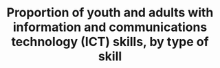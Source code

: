 ---
title: >-
  Proportion  of  youth  and  adults  with  information  and  communications  technology  (ICT)  skills,  by  type  of  skill
permalink: /4-4-1/
sdg_goal: 4
layout: indicator
indicator: 4.4.1
indicator_variable: i4_4_1_tech_total
graph: bar
graph_type_description: Bar  graph
graph_status_notes: Graphed
variable_description: null
variable_notes: null
un_designated_tier: '2'
un_custodial_agency: 'UNESCO-UIS,  ITU  (Partnering  Agencies:  OECD)'
target_id: '4.4'
has_metadata: true
rationale_interpretation: >-
  ICT  skills  determine  the  effective  use  that  is  made  of  ICTs.  The  lack  of  such  skills  continues  to  be  one  of  the  key  barriers  keeping  people,  and  in  particular  women,  from  fully  benefitting  from  the  potential  of  information  and  communication  technologies.  This  indicator  will  help  make  the  link  between  ICT  usage  and  impact  and  help  measure  and  track  the  level  of  proficiency  of  ICT  users.
goal_meta_link: 'http://unstats.un.org/sdgs/files/metadata-compilation/Metadata-Goal-4.pdf'
goal_meta_link_page: 7
indicator_name: >-
  Proportion  of  youth  and  adults  with  information  and  communications  technology  (ICT)  skills,  by  type  of  skill
target: >-
  By  2030,  substantially  increase  the  number  of  youth  and  adults  who  have  relevant  skills,  including  technical  and  vocational  skills,  for  employment,  decent  jobs  and  entrepreneurship.
indicator_definition: "The  percentage  of  youth  (aged  15-24  years)  and  adults  (aged  15  years  and  above)  that  have  undertaken  certain  computer-related  activities  in  a  given  time  period  (e.g.  last  three  months).  Computer-related  activities  to  measure  ICT  skills  are  as  follows:  Copying  or  moving  a  file  or  folder  \tUsing  copy  and  paste  tools  to  duplicate  or  move  information  within  a  document;  Sending  e-mails  with  attached  files  (e.g.  document,  picture,  video);\tUsing  basic  arithmetic  formulae  in  a  spreadsheet;  Connecting  and  installing  new  devices  (e.g.  a  modem,  camera,  printer);  Finding,  downloading,  installing  and  configuring  software  \tCreating  electronic  presentations  with  presentation  software  (including  text,  images,  sound,  video  or  charts);  Transferring  files  between  a  computer  and  other  devices;  Writing  a  computer  program  using  a  specialized  programming  language  A  computer  refers  to  a  desktop  computer,  a  laptop  (portable)  computer  or  a  tablet  (or  similar  handheld  computer).  It  does  not  include  equipment  with  some  embedded  computing  abilities,  such  as  smart  TV  sets,  and  devices  with  telephony  as  their  primary  function,  such  as  smartphones.  Most  individuals  will  have  carried  out  more  than  one  activity  and  therefore  multiple  responses  are  expected.  The  tasks  are  broadly  ordered  from  less  to  more  complex."
source_title: null
source_notes: null
published: true
method_of_computation: >-
  Percentage  of  16-  to  65-year-olds  performing  at  PIAAC  Problem  Solving  in  Technology-Rich  Environments  performance  level  2  or  higher,  by  sex,  age  group,  and  high/low  income  quartile
actual_indicator_available: >-
  Percentage  of  16-  to  65-year-olds  performing  at  PIAAC  Problem  Solving  in  Technology-Rich  Environments  performance  level  2  or  higher,  by  sex,  age  group,  and  high/low  income  quartile
us_method_of_computation: >-
  Weighted  percentage  of  respondents  in  the  survey  achieving  a  score  level  of  2  or  higher
comments_and_limitations: >-
  The  first  round  of  data  collection  in  the  United  States  (officially  known  as  the  U.S.  PIAAC  Main  Study)  was  conducted  from  August  2011  through  April  2012  with  a  nationally  representative  household  sample  of  5,000  adults  between  the  ages  of  16  and  65.
periodicity: One  time  survey
time_period: About  every  10  years
unit_of_measure: Percentage
disaggregation_categories: 'Sex,  age  group,  and  income  quartile'
disaggregation_geography: National
date_of_national_source_publication: 10/2013
date_metadata_updated: 10/2016
scheduled_update_by_national_source: NA
source_agency_staff_name: tom.snyder
source_agency_staff_email: tom.snyder@ed.gov
source_url: 'http://nces.ed.gov/surveys/piaac/ideuspiaac/'
international_and_national_references: 'http://piaacgateway.com/'
graph_title: null
actual_indicator_available_description: "Problem  solving  in  technology-rich  environments  (PS-TRE)  is  an  innovative  addition  to  adult  literacy  and  large-scale  assessments.  In  the  PIAAC  PS-TRE  framework,  PS-TRE  is  defined  as:  \"using  digital  technology,  communication  tools,  and  networks  to  acquire  and  evaluate  information,  communicate  with  others,  and  perform  practical  tasks.\"  PS-TRE  measures  skills  and  abilities  that  are  required  for  solving  problems  while  operating  in  a  technology-rich  environment.  Specifically,  it  assesses  the  cognitive  processes  of  problem  solving–goal  setting,  planning,  selecting,  evaluating,  organizing,  and  communicating  results.  The  environment  in  which  PS-TRE  assesses  these  processes  is  meant  to  reflect  the  reality  that  digital  technology  has  revolutionized  access  to  information  and  communication  capabilities  over  the  past  decades.  In  particular,  the  Internet  has  immensely  increased  instantaneous  access  to  large  amounts  of  information  in  multiple  formats  and  has  expanded  capabilities  of  instant  voice,  text,  visual,  and  graphic  communications  across  the  globe.  In  order  to  effectively  operate  in  this  environment,  it  is  necessary  to  have  mastery  of  foundational  computer  (ICT)  skills,  including  (a)  skills  associated  with  manipulating  input  and  output  devices  (e.g.,  the  mouse,  keyboard,  and  digital  displays),  (b)  awareness  of  concepts  and  knowledge  of  how  the  environment  is  structured  (e.g.,  files,  folders,  scrollbars,  hyperlinks,  and  different  types  of  menus  or  buttons),  and  (c)  the  ability  to  interact  effectively  with  digital  information  (e.g.,  how  to  use  commands  such  as  save,  delete,  open,  close,  move,  highlight,  submit,  and  send).  Such  interaction  involves  familiarity  with  electronic  texts,  images,  graphics  and  numerical  data,  as  well  as  the  ability  to  locate,  evaluate,  and  critically  judge  the  validity,  accuracy,  and  appropriateness  of  accessed  information.  These  skills  constitute  the  core  aspects  of  the  PIAAC  PS-TRE  assessment.  Problem  Solving  in  Technology-Rich  Environments  items  present  tasks  of  varying  difficulty  to  be  performed  in  simulated  software  applications  using  commands  and  functions  commonly  found  in  the  technology  environments  of  email,  web  pages,  and  spreadsheets.  These  tasks  range  from  purchasing  particular  goods  or  services  online  and  finding  interactive  health  information  to  managing  personal  information  and  business  finances.  Variable  name  Variable  label  I4_4_1_tech_total\tPIAAC,  problem  solving  in  a  technology  rich  environment,  level  2  or  higher,  total  I4_4_1_tech_male\tPIAAC,  problem  solving  in  a  technology  rich  environment,  level  2  or  higher,  male  I4_4_1_tech_female\tPIAAC,  problem  solving  in  a  technology  rich  environment,  level  2  or  higher,  female  I4_4_1_tech_24\t\tPIAAC,  problem  solving  in  a  technology  rich  environment,  level  2  or  higher,  24  or  less  I4_4_1_tech_34\t\tPIAAC,  problem  solving  in  a  technology  rich  environment,  level  2  or  higher,  25  to  34  I4_4_1_tech_44\t\tPIAAC,  problem  solving  in  a  technology  rich  environment,  level  2  or  higher,  35  to  44  I4_4_1_tech54\t\tPIAAC,  problem  solving  in  a  technology  rich  environment,  level  2  or  higher,  45  to  54  I4_4_1_tech_65\t\tPIAAC,  problem  solving  in  a  technology  rich  environment,  level  2  or  higher,  55  to  65  I4_4_1_tech_lowinc\tPIAAC,  problem  solving  in  a  technology  rich  environment,  level  2  or  higher,  lowest  income  quartile  I4_4_1_tech_highinc\tPIAAC,  problem  solving  in  a  technology  rich  environment,  level  2  or  higher,  highest  income  quartile"
source_agency_survey_dataset: >-
  Organization  for  Economic  Cooperation  and  Development  (OECD),  Program  for  the  International  Assessment  of  Adult  Competencies  (PIAAC),  2012
---